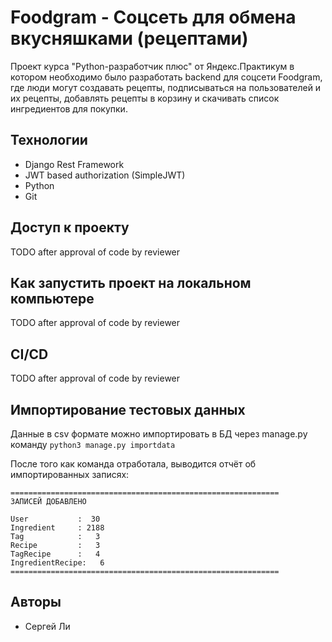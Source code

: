 # Foodgram - Соцсеть для обмена вкусняшками (рецептами)

Проект курса "Python-разработчик плюс" от Яндекс.Практикум в котором необходимо было разработать backend для соцсети Foodgram, где люди могут создавать рецепты, подписываться на пользователей и их рецепты, добавлять рецепты в корзину и скачивать список ингредиентов для покупки. 

## Технологии
* Django Rest Framework
* JWT based authorization (SimpleJWT)
* Python
* Git

## Доступ к проекту
TODO after approval of code by reviewer

## Как запустить проект на локальном компьютере
TODO after approval of code by reviewer

## CI/CD
TODO after approval of code by reviewer

## Импортирование тестовых данных
Данные в csv формате можно импортировать в БД через manage.py команду `python3 manage.py importdata`

После того как команда отработала, выводится отчёт об импортированных записях:

```
============================================================
ЗАПИСЕЙ ДОБАВЛЕНО

User           :  30
Ingredient     : 2188
Tag            :   3
Recipe         :   3
TagRecipe      :   4
IngredientRecipe:   6
============================================================
```
## Авторы
* Сергей Ли

